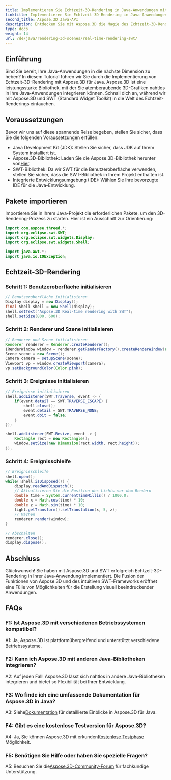 ```yaml
---
title: Implementieren Sie Echtzeit-3D-Rendering in Java-Anwendungen mithilfe von SWT
linktitle: Implementieren Sie Echtzeit-3D-Rendering in Java-Anwendungen mithilfe von SWT
second_title: Aspose.3D Java-API
description: Entdecken Sie mit Aspose.3D die Magie des Echtzeit-3D-Renderings in Java. Erstellen Sie mühelos visuell beeindruckende Anwendungen.
type: docs
weight: 14
url: /de/java/rendering-3d-scenes/real-time-rendering-swt/
---
```

## Einführung

Sind Sie bereit, Ihre Java-Anwendungen in die nächste Dimension zu heben? In diesem Tutorial führen wir Sie durch die Implementierung von Echtzeit-3D-Rendering mit Aspose.3D für Java. Aspose.3D ist eine leistungsstarke Bibliothek, mit der Sie atemberaubende 3D-Grafiken nahtlos in Ihre Java-Anwendungen integrieren können. Schnall dich an, während wir mit Aspose.3D und SWT (Standard Widget Toolkit) in die Welt des Echtzeit-Renderings eintauchen.

## Voraussetzungen

Bevor wir uns auf diese spannende Reise begeben, stellen Sie sicher, dass Sie die folgenden Voraussetzungen erfüllen:

- Java Development Kit (JDK): Stellen Sie sicher, dass JDK auf Ihrem System installiert ist.
-  Aspose.3D-Bibliothek: Laden Sie die Aspose.3D-Bibliothek herunter von[Hier](https://releases.aspose.com/3d/java/).
- SWT-Bibliothek: Da wir SWT für die Benutzeroberfläche verwenden, stellen Sie sicher, dass die SWT-Bibliothek in Ihrem Projekt enthalten ist.
- Integrierte Entwicklungsumgebung (IDE): Wählen Sie Ihre bevorzugte IDE für die Java-Entwicklung.

## Pakete importieren

Importieren Sie in Ihrem Java-Projekt die erforderlichen Pakete, um den 3D-Rendering-Prozess zu starten. Hier ist ein Ausschnitt zur Orientierung:

```java
import com.aspose.threed.*;
import org.eclipse.swt.SWT;
import org.eclipse.swt.widgets.Display;
import org.eclipse.swt.widgets.Shell;

import java.awt.*;
import java.io.IOException;
```

## Echtzeit-3D-Rendering

### Schritt 1: Benutzeroberfläche initialisieren
```java
// Benutzeroberfläche initialisieren
Display display = new Display();
final Shell shell = new Shell(display);
shell.setText("Aspose.3D Real-time rendering with SWT");
shell.setSize(800, 600);
```

### Schritt 2: Renderer und Szene initialisieren
```java
// Renderer und Szene initialisieren
Renderer renderer = Renderer.createRenderer();
IRenderWindow window = renderer.getRenderFactory().createRenderWindow(new RenderParameters(), WindowHandle.fromWin32(shell.handle));
Scene scene = new Scene();
Camera camera = setupScene(scene);
Viewport vp = window.createViewport(camera);
vp.setBackgroundColor(Color.pink);
```

### Schritt 3: Ereignisse initialisieren
```java
// Ereignisse initialisieren
shell.addListener(SWT.Traverse, event -> {
    if(event.detail == SWT.TRAVERSE_ESCAPE) {
        shell.close();
        event.detail = SWT.TRAVERSE_NONE;
        event.doit = false;
    }
});

shell.addListener(SWT.Resize, event -> {
    Rectangle rect = new Rectangle();
    window.setSize(new Dimension(rect.width, rect.height));
});
```

### Schritt 4: Ereignisschleife
```java
// Ereignisschleife
shell.open();
while(!shell.isDisposed()) {
    display.readAndDispatch();
    // Aktualisieren Sie die Position des Lichts vor dem Rendern
    double time = System.currentTimeMillis() / 1000.0;
    double x = Math.cos(time) * 10;
    double z = Math.sin(time) * 10;
    light.getTransform().setTranslation(x, 5, z);
    // Machen
    renderer.render(window);
}

// Abschalten
renderer.close();
display.dispose();
```

## Abschluss

Glückwunsch! Sie haben mit Aspose.3D und SWT erfolgreich Echtzeit-3D-Rendering in Ihrer Java-Anwendung implementiert. Die Fusion der Funktionen von Aspose.3D und des intuitiven SWT-Frameworks eröffnet eine Fülle von Möglichkeiten für die Erstellung visuell beeindruckender Anwendungen.

## FAQs

### F1: Ist Aspose.3D mit verschiedenen Betriebssystemen kompatibel?

A1: Ja, Aspose.3D ist plattformübergreifend und unterstützt verschiedene Betriebssysteme.

### F2: Kann ich Aspose.3D mit anderen Java-Bibliotheken integrieren?

A2: Auf jeden Fall! Aspose.3D lässt sich nahtlos in andere Java-Bibliotheken integrieren und bietet so Flexibilität bei Ihrer Entwicklung.

### F3: Wo finde ich eine umfassende Dokumentation für Aspose.3D in Java?

 A3: Siehe[Dokumentation](https://reference.aspose.com/3d/java/) für detaillierte Einblicke in Aspose.3D für Java.

### F4: Gibt es eine kostenlose Testversion für Aspose.3D?

 A4: Ja, Sie können Aspose.3D mit erkunden[Kostenlose Testphase](https://releases.aspose.com/) Möglichkeit.

### F5: Benötigen Sie Hilfe oder haben Sie spezielle Fragen?

A5: Besuchen Sie die[Aspose.3D-Community-Forum](https://forum.aspose.com/c/3d/18) für fachkundige Unterstützung.